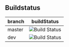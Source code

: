 ## Buildstatus
|  branch  |                                          buildStatus                                                        |
| -------- | --------------------------------------------------------------------------------------------------------    |
|  master  | ![Build Status](../../../../../../api/buildbadge/ErXBoutCode/HomeProjects/ErXZEServices)                    |
|  dev     | ![Build Status](../../../../../../api/buildbadge/ErXBoutCode/HomeProjects/ErXZEServices?branchName=dev)     |
